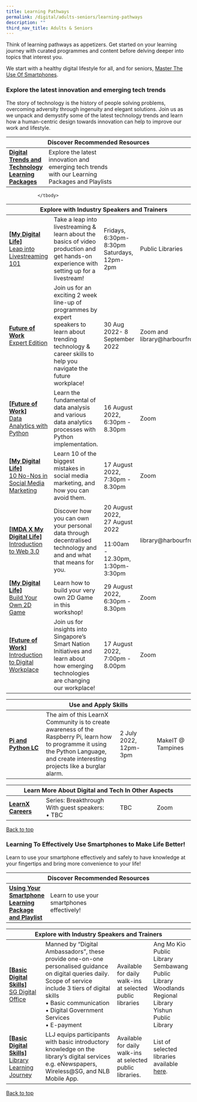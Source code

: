 ```yaml
---
title: Learning Pathways
permalink: /digital/adults-seniors/learning-pathways
description: ""
third_nav_title: Adults & Seniors
---
```

<style type="text/css">
/* Links */
.content a { color: #322987; }
.content a:focus,
.content a:hover { color: #28216c; }

/* Button Outline */
.bp-button { padding-left: 1.5rem; padding-right: 1.5rem; }
.bp-button.is-primary-outline { border: 1px solid #322987; color: #322987; background-color: transparent; text-decoration: none; }
.bp-button.is-primary-outline:focus,
.bp-button.is-primary-outline:hover { border: 1px solid #322987; color: #cff2e8; background-color: #322987; text-decoration: none; }

/* Responsive Iframe */
.responsive-iframe { position: absolute; top: 0; left: 0; bottom: 0; right: 0; width: 100%; height: 100%; }
.responsive-iframe-container { position: relative; overflow: hidden; width: 100%; }
.responsive-iframe-container.ratio-16by9 { padding-top: 56.25%; }
.responsive-iframe-container.ratio-4by3 { padding-top: 75%; }
.responsive-iframe-container.ratio-3by2 { padding-top: 66.66%; }
.responsive-iframe-container.ratio-1by1 { padding-top: 100%; }
</style>
Think of learning pathways as appetizers. Get started on your learning journey with curated programmes and content before delving deeper into topics that interest you.

We start with a healthy digital lifestyle for all, and for seniors, <a href="#effectively-use-smartphones ">Master The Use Of Smartphones</a>.

<h3><b>Explore the latest innovation and emerging tech trends</b></h3>
The story of technology is the history of people solving problems, overcoming adversity through ingenuity and elegant solutions. Join us as we unpack and demystify some of the latest technology trends and learn how a human-centric design towards innovation can help to improve our work and lifestyle.

<div class="horizontal-scroll margin--bottom--lg">
  <table class="generic-table">
    <thead>
      <tr>
        <th colspan="4" class="is-uppercase has-weight-normal">Discover Recommended Resources</th>
      </tr>
    </thead>
    <tbody>
      <tr>
        <td style="width: 20%;"><a href="/digital/adults-seniors/content" target="_blank"><b>Digital Trends and Technology Learning Packages</b></a></td>
        <td style="width: 40%;">Explore the latest innovation and emerging tech trends with our Learning Packages and Playlists</td>
        <td style="width: 20%;"></td>
        <td style="width: 20%;"></td>
      </tr>
    </tbody>
  </table>
</div>

<div class="horizontal-scroll margin--bottom--lg">
  <table class="generic-table">
    <thead>
      <tr>
        <th colspan="4" class="is-uppercase has-weight-normal">Explore with Industry Speakers and Trainers</th>
      </tr>
    </thead>
    <tbody>
			<tr>
<td><a href="https://www.eventbrite.com/cc/my-digital-life-303169" target="_blank"><b>[My Digital Life]</b><br>Leap into Livestreaming 101</a></td>
        <td>Take a leap into livestreaming & learn about the basics of video production and get hands-on experience with setting up for a livestream!</td>
        <td>Fridays, 6:30pm-8:30pm<br>Saturdays, 12pm-2pm</td>
        <td>Public Libraries</td>
      </tr>
      <tr>
        <td style="width: 20%;"><a href="https://go.gov.sg/fowee2022" target="_blank"><b>Future of Work</b><br>Expert Edition</a></td>
        <td style="width: 40%;">Join us for an exciting 2 week line-up of programmes by expert speakers to learn about trending technology & career skills to help you navigate the future workplace!</td>
        <td style="width: 20%;"> 30 Aug 2022- 8 September 2022<br></td>
        <td style="width: 20%;">Zoom and library@harbourfront</td>
      </tr>
			<tr>
<td><a href="https://www.eventbrite.sg/e/data-analytics-with-python-for-beginners-future-of-work-tickets-375044697787?aff=odcleoeventsincollection" target="_blank"><b>[Future of Work]</b><br>Data Analytics with Python</a></td>
        <td>Learn the fundamental of data analysis and various data analytics processes with Python implementation.
</td>
        <td>16 August 2022, <br>6:30pm - 8.30pm</td>
        <td>Zoom</td>
      </tr>
<tr>
<td><a href="https://www.eventbrite.sg/e/10-no-nos-in-social-media-marketing-my-digital-life-tickets-384458384377?aff=odcleoeventsincollection" target="_blank"><b>[My Digital Life]</b><br>10 No-Nos in Social Media Marketing
</a></td>
        <td>Learn 10 of the biggest mistakes in social media marketing, and how you can avoid them.
</td>
        <td>17 August 2022, <br>7:30pm - 8.30pm</td>
        <td>Zoom</td>
      </tr>
			<tr>
	<td><a href="https://www.eventbrite.com/cc/my-digital-life-303169" target="_blank"><b>[IMDA X My Digital Life]</b><br>Introduction to Web 3.0
</a></td>
        <td>Discover how you can own your personal data through decentralised technology and and and what that means for you.
</td>
        <td> 20 August 2022, <br>27 August 2022 <br><br>11:00am - 12.30pm, 1:30pm-3:30pm</td>
        <td>library@harbourfront</td>
      </tr>
			<tr>
<td><a href="https://www.eventbrite.sg/e/build-your-own-2d-game-my-digital-life-registration-375104005177?aff=odcleoeventsincollection" target="_blank"><b>[My Digital Life]</b><br>Build Your Own 2D Game</a></td>
        <td>Learn how to build your very own 2D Game in this workshop!
</td>
        <td>29 August 2022, <br>6:30pm - 8.30pm</td>
        <td>Zoom</td>
      </tr>
			<tr>
<td><a href="https://www.eventbrite.sg/e/introduction-to-digital-workplace-future-of-work-tickets-384455445587?aff=odcleoeventsincollection" target="_blank"><b>[Future of Work]</b><br>Introduction to Digital Workplace</a></td>
        <td>Join us for insights into Singapore’s Smart Nation Initiatives and learn about how emerging technologies are changing our workplace!
</td>
        <td>17 August 2022, <br>7:00pm - 8.00pm</td>
        <td>Zoom</td>
      </tr>
			
			    </tbody>
  </table>
</div>

<div class="horizontal-scroll margin--bottom--lg">
  <table class="generic-table">
    <thead>
      <tr>
        <th colspan="4" class="is-uppercase has-weight-normal">Use and Apply Skills</th>
      </tr>
    </thead>
    <tbody>
      <tr>
        <td style="width: 20%;"><a href="https://go.gov.sg/lcsessions" target="_blank"><b>Pi and Python LC</b></a></td>
        <td style="width: 40%;">The aim of this LearnX Community is to create awareness of the Raspberry Pi, learn how to programme it using the Python Language, and create interesting projects like a burglar alarm.</td>
        <td style="width: 20%;">2 July 2022, <br>12pm-3pm</td>
        <td style="width: 20%;">MakeIT @ Tampines</td>
      </tr>
    </tbody>
  </table>
</div>

<div class="horizontal-scroll margin--bottom--lg">
  <table class="generic-table">
    <thead>
      <tr>
        <th colspan="4" class="is-uppercase has-weight-normal">Learn More About Digital and Tech In Other Aspects</th>
      </tr>
    </thead>
    <tbody>
      <tr>
        <td style="width: 20%;"><a href="https://learning.nlb.gov.sg/careers/adults-seniors/learning-pathways" target="_blank"><b>LearnX Careers</b><br></a></td>
        <td style="width: 40%;">Series: Breakthrough<br>
With guest speakers:<br>
•	TBC<br></td>
        <td style="width: 20%;">TBC</td>
        <td style="width: 20%;">Zoom</td>
      </tr>
  </tbody>
  </table>
</div>

<p class="has-text-right margin--top--xl"><a href="#main-content">Back to top</a></p>


<h3 id="effectively-use-smartphones" class="margin--bottom--lg"><b>Learning To Effectively Use Smartphones to Make Life Better!</b></h3>
Learn to use your smartphone effectively and safely to have knowledge at your fingertips and bring more convenience to your life!

<div class="horizontal-scroll margin--bottom--lg">
  <table class="generic-table">
    <thead>
      <tr>
        <th colspan="4" class="is-uppercase has-weight-normal">Discover Recommended Resources</th>
      </tr>
    </thead>
    <tbody>
      <tr>
        <td style="width: 20%;"><a href="/digital/adults-seniors/content" target="_blank"><b>Using Your Smartphone Learning Package and Playlist</b></a></td>
        <td style="width: 40%;">Learn to use your smartphones effectively!</td>
        <td style="width: 20%;"></td>
        <td style="width: 20%;"></td>
      </tr>
       </tbody>
  </table>
</div>

<div class="horizontal-scroll margin--bottom--lg">
  <table class="generic-table">
    <thead>
      <tr>
        <th colspan="4" class="is-uppercase has-weight-normal">Explore with Industry Speakers and Trainers</th>
      </tr>
    </thead>
    <tbody>
      <tr>
        <td style="width: 20%;"><a href="https://www.imda.gov.sg/en/seniorsgodigital/Learn/Guided-Learning/SG-Digital-Community-Hubs" target="_blank"><b>[Basic Digital Skills]</b><br>SG Digital Office</a></td>
        <td style="width: 40%;"> Manned by “Digital Ambassadors”, these provide one-on-one personalised guidance on digital queries daily. Scope of service include 3 tiers of digital skills<br>
•	Basic communication<br>
•	Digital Government Services<br>
•	E-payment</td>
        <td style="width: 20%;">Available for daily walk-ins at selected public libraries</td>
        <td style="width: 20%;">Ang Mo Kio Public Library<br>
Sembawang Public Library<br>
Woodlands Regional Library<br>
Yishun Public Library<br></td>
      </tr>
      <tr>
        <td><a href="https://www.imda.gov.sg/en/seniorsgodigital/Learn/Guided-Learning/Learning-Journeys" target="_blank"><b>[Basic Digital Skills]</b><br>Library Learning Journey</a></td>
        <td>LLJ equips participants with basic introductory knowledge on the library’s digital services e.g. eNewspapers, Wireless@SG, and NLB Mobile App.</td>
        <td>Available for daily walk-ins at selected public libraries.</td>
        <td>List of selected libraries available <a href="https://www.imda.gov.sg/en/seniorsgodigital/Learn/Guided-Learning/Learning-Journeys" target="_blank">here</a>.</td>
      </tr>
    </tbody>
  </table>
</div>

<p class="has-text-right margin--top--xl"><a href="#main-content">Back to top</a></p>